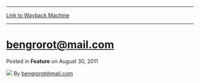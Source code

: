 
---
[Link to Wayback Machine](https://web.archive.org/web/20220526015527/https://magic.wizards.com/en/articles/archive/feature/bengrorotmailcom-2011-08-30)

[_metadata_:author]:- "bengrorot@mail.com"
[_metadata_:generator]:- "Drupal 7 (http://drupal.org)"
[_metadata_:node]:- "688031"
[_metadata_:publish_date]:- "2011-08-30"
[_metadata_:source]:- "div-main-content"
[_metadata_:title]:- "bengrorot@mail.com"
[_metadata_:wayback_capture_timestamp]:- "2022-05-26 01:55:27"
[_metadata_:wayback_raw_url]:- "https://web.archive.org/web/20220526015527id_/https://magic.wizards.com/en/articles/archive/feature/bengrorotmailcom-2011-08-30"
[_metadata_:wayback_url]:- "https://magic.wizards.com/en/articles/archive/feature/bengrorotmailcom-2011-08-30"
---


bengrorot@mail.com
==================



 Posted in **Feature**
 on August 30, 2011 






![](https://media.magic.wizards.com/styles/auth_small/public/generic-avatar-150_383.png)
By bengrorot@mail.com


















